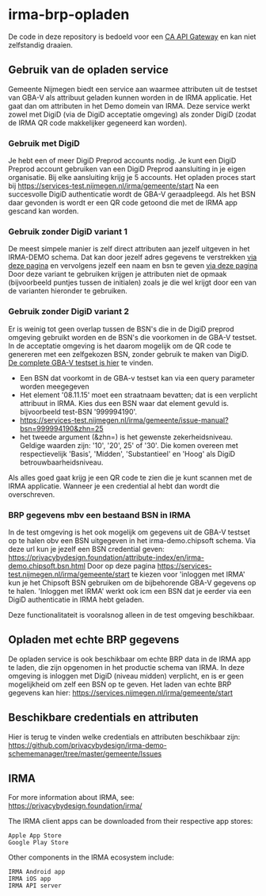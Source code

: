 # irma-brp-opladen
De code in deze repository is bedoeld voor een [CA API Gateway](https://www.ca.com/us/products/ca-api-gateway.html) en kan niet zelfstandig draaien.

## Gebruik van de opladen service
Gemeente Nijmegen biedt een service aan waarmee attributen uit de testset van GBA-V als attribuut geladen kunnen worden in de IRMA applicatie.
Het gaat dan om attributen in het Demo domein van IRMA.
Deze service werkt zowel met DigiD (via de DigiD acceptatie omgeving) als zonder DigiD (zodat de IRMA QR code makkelijker gegeneerd kan worden).

### Gebruik met DigiD
Je hebt een of meer DigiD Preprod accounts nodig. Je kunt een DigiD Preprod account gebruiken van een DigiD Preprod aansluiting in je eigen organisatie. Bij elke aansluiting krijg je 5 accounts.
Het opladen proces start bij https://services-test.nijmegen.nl/irma/gemeente/start
Na een succesvolle DigiD authenticatie wordt de GBA-V geraadpleegd. Als het BSN daar gevonden is wordt er een QR code getoond die met de IRMA app gescand kan worden.

### Gebruik zonder DigiD variant 1
De meest simpele manier is zelf direct attributen aan jezelf uitgeven in het IRMA-DEMO schema.
Dat kan door jezelf adres gegevens te verstrekken [via deze pagina](https://privacybydesign.foundation/attribute-index/en/irma-demo.gemeente.address.html) en vervolgens jezelf een naam en bsn te geven [via deze pagina](https://privacybydesign.foundation/attribute-index/en/irma-demo.gemeente.personalData.html)
Door deze variant te gebruiken krijgen je attributen niet de opmaak (bijvoorbeeld puntjes tussen de initialen) zoals je die wel krijgt door een van de varianten hieronder te gebruiken.

### Gebruik zonder DigiD variant 2
Er is weinig tot geen overlap tussen de BSN's die in de DigiD preprod omgeving gebruikt worden en de BSN's die voorkomen in de GBA-V testset.
In de acceptatie omgeving is het daarom mogelijk om de QR code te genereren met een zelfgekozen BSN, zonder gebruik te maken van DigiD.
[De complete GBA-V testset is hier](https://www.rvig.nl/documenten/richtlijnen/2018/09/20/testdataset-persoonslijsten-proefomgevingen-gba-v) te vinden.
- Een BSN dat voorkomt in de GBA-v testset kan via een query parameter worden meegegeven
- Het element '08.11.15' moet een straatnaam bevatten; dat is een verplicht attribuut in IRMA. Kies dus een BSN waar dat element gevuld is.
    bijvoorbeeld test-BSN '999994190'.
- https://services-test.nijmegen.nl/irma/gemeente/issue-manual?bsn=999994190&zhn=25
- het tweede argument (&zhn=) is het gewenste zekerheidsniveau.
    Geldige waarden zijn: '10', '20', 25' of '30'. Die komen overeen met respectievelijk 'Basis', 'Midden', 'Substantieel' en 'Hoog' als DigiD betrouwbaarheidsniveau.

Als alles goed gaat krijg je een QR code te zien die je kunt scannen met de IRMA applicatie.
Wanneer je een credential al hebt dan wordt die overschreven.

### BRP gegevens mbv een bestaand BSN in IRMA
In de test omgeving is het ook mogelijk om gegevens uit de GBA-V testset op te halen obv een BSN uitgegeven in het irma-demo.chipsoft schema.
Via deze url kun je jezelf een BSN credential geven: https://privacybydesign.foundation/attribute-index/en/irma-demo.chipsoft.bsn.html
Door op deze pagina https://services-test.nijmegen.nl/irma/gemeente/start te kiezen voor 'inloggen met IRMA' kun je het Chipsoft BSN gebruiken om de bijbehorende GBA-V gegevens op te halen.
'Inloggen met IRMA' werkt ook icm een BSN dat je eerder via een DigiD authenticatie in IRMA hebt geladen.

Deze functionalitateit is vooralsnog alleen in de test omgeving beschikbaar.

## Opladen met echte BRP gegevens
De opladen service is ook beschikbaar om echte BRP data in de IRMA app te laden, die zijn opgenomen in het productie schema van IRMA.
In deze omgeving is inloggen met DigiD (niveau midden) verplicht, en is er geen mogelijkheid om zelf een BSN op te geven.
Het laden van echte BRP gegevens kan hier: https://services.nijmegen.nl/irma/gemeente/start


## Beschikbare credentials en attributen
Hier is terug te vinden welke credentials en attributen beschikbaar zijn: https://github.com/privacybydesign/irma-demo-schememanager/tree/master/gemeente/Issues

## IRMA
For more information about IRMA, see: https://privacybydesign.foundation/irma/

The IRMA client apps can be downloaded from their respective app stores:

    Apple App Store
    Google Play Store

Other components in the IRMA ecosystem include:

    IRMA Android app
    IRMA iOS app
    IRMA API server

